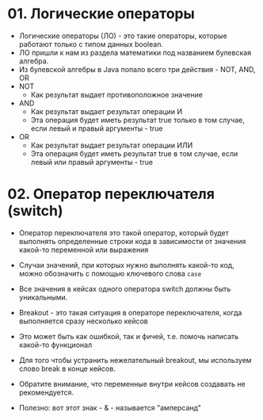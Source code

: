 # 01. Логические операторы
* Логические операторы (ЛО) - это такие операторы, которые работают только с типом данных boolean.
* ЛО пришли к нам из раздела математики под названием булевская алгебра.
* Из булевской алгебры в Java попало всего три действия - NOT, AND, OR
* NOT
  * Как результат выдает противоположное значение
* AND
  * Как результат выдает результат операции И
  * Эта операция будет иметь результат true только в том случае, если левый и правый аргументы - true
* OR
  * Как результат выдает результат операции ИЛИ
  * Эта операция будет иметь результат true в том случае, если левый или правый аргументы - true
# 02. Оператор переключателя (switch)
* Оператор переключателя это такой оператор, который будет выполнять определенные строки кода в зависимости от значения
какой-то переменной или выражения
* Случаи значений, при которых нужно выполнять какой-то код, можно обозначить с помощью ключевого слова `case`
* Все значения в кейсах одного оператора switch должны быть уникальными.
* Breakout - это такая ситуация в операторе переключателя, когда выполняется сразу несколько кейсов
* Это может быть как ошибкой, так и фичей, т.е. помочь написать какой-то функционал
* Для того чтобы устранить нежелательный breakout, мы используем слово break в конце кейсов.
* Обратите внимание, что переменные внутри кейсов создавать не рекомендуется.

* Полезно: вот этот знак - & - называется "амперсанд"